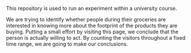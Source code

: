 This repository is used to run an experiment within a university course.

We are trying to identify whether people during their groceries are interested in knowing more about the footprint of the products they are buying.
Putting a small effort by visiting this page, we conclude that the person is actually willing to act. By counting the visitors throughout a fixed time range, we are going to make our conclusions.
